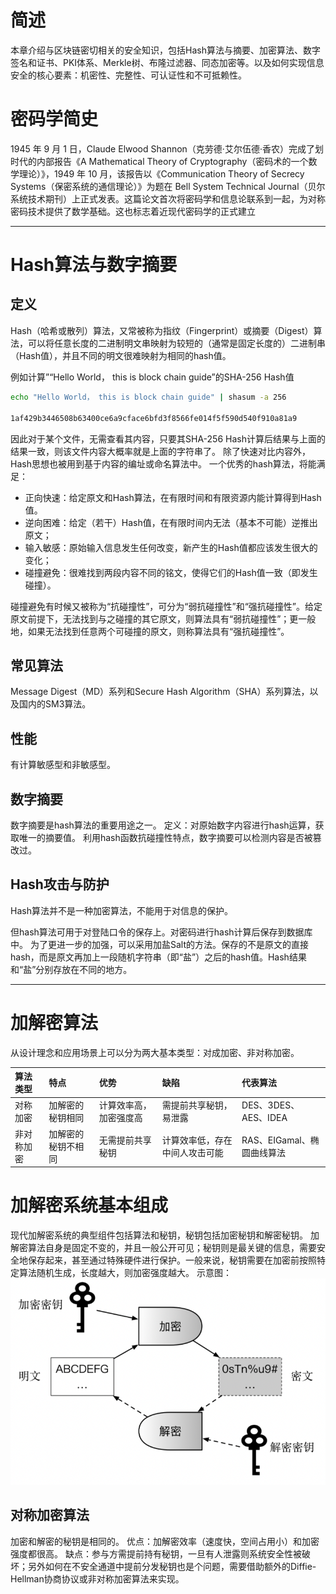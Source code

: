 # 简述
本章介绍与区块链密切相关的安全知识，包括Hash算法与摘要、加密算法、数字签名和证书、PKI体系、Merkle树、布隆过滤器、同态加密等。以及如何实现信息安全的核心要素：机密性、完整性、可认证性和不可抵赖性。

# 密码学简史
1945 年 9 月 1 日，Claude Elwood Shannon（克劳德·艾尔伍德·香农）完成了划时代的内部报告《A Mathematical Theory of Cryptography（密码术的一个数学理论）》，1949 年 10 月，该报告以《Communication Theory of Secrecy Systems（保密系统的通信理论）》为题在 Bell System Technical Journal（贝尔系统技术期刊）上正式发表。这篇论文首次将密码学和信息论联系到一起，为对称密码技术提供了数学基础。这也标志着近现代密码学的正式建立

---
# Hash算法与数字摘要
## 定义
Hash（哈希或散列）算法，又常被称为指纹（Fingerprint）或摘要（Digest）算法，可以将任意长度的二进制明文串映射为较短的（通常是固定长度的）二进制串（Hash值），并且不同的明文很难映射为相同的hash值。

例如计算”“Hello World， this is block chain guide”的SHA-256 Hash值
```bash
echo "Hello World， this is block chain guide" | shasum -a 256

1af429b3446508b63400ce6a9cface6bfd3f8566fe014f5f590d540f910a81a9
```

因此对于某个文件，无需查看其内容，只要其SHA-256 Hash计算后结果与上面的结果一致，则该文件内容大概率就是上面的字符串了。
除了快速对比内容外，Hash思想也被用到基于内容的编址或命名算法中。
一个优秀的hash算法，将能满足：
- 正向快速：给定原文和Hash算法，在有限时间和有限资源内能计算得到Hash值。
- 逆向困难：给定（若干）Hash值，在有限时间内无法（基本不可能）逆推出原文；
- 输入敏感：原始输入信息发生任何改变，新产生的Hash值都应该发生很大的变化；
- 碰撞避免：很难找到两段内容不同的铭文，使得它们的Hash值一致（即发生碰撞）。

碰撞避免有时候又被称为“抗碰撞性”，可分为“弱抗碰撞性”和“强抗碰撞性”。给定原文前提下，无法找到与之碰撞的其它原文，则算法具有“弱抗碰撞性”；更一般地，如果无法找到任意两个可碰撞的原文，则称算法具有“强抗碰撞性”。

## 常见算法
Message Digest（MD）系列和Secure Hash Algorithm（SHA）系列算法，以及国内的SM3算法。
## 性能
有计算敏感型和非敏感型。
## 数字摘要
数字摘要是hash算法的重要用途之一。
定义：对原始数字内容进行hash运算，获取唯一的摘要值。
利用hash函数抗碰撞性特点，数字摘要可以检测内容是否被篡改过。
## Hash攻击与防护
Hash算法并不是一种加密算法，不能用于对信息的保护。

但hash算法可用于对登陆口令的保存上。对密码进行hash计算后保存到数据库中。
为了更进一步的加强，可以采用加盐Salt的方法。保存的不是原文的直接hash，而是原文再加上一段随机字符串（即“盐”）之后的hash值。Hash结果和“盐”分别存放在不同的地方。

---
# 加解密算法
从设计理念和应用场景上可以分为两大基本类型：对成加密、非对称加密。

|算法类型|特点|优势|缺陷|代表算法|
|:-|:-|:-|:-|:-|
|对称加密|加解密的秘钥相同|计算效率高，加密强度高|需提前共享秘钥，易泄露|DES、3DES、AES、IDEA|
|非对称加密|加解密的秘钥不相同|无需提前共享秘钥|计算效率低，存在中间人攻击可能|RAS、EIGamal、椭圆曲线算法|

# 加解密系统基本组成

现代加解密系统的典型组件包括算法和秘钥，秘钥包括加密秘钥和解密秘钥。
加解密算法自身是固定不变的，并且一般公开可见；秘钥则是最关键的信息，需要安全地保存起来，甚至通过特殊硬件进行保护。一般来说，秘钥需要在加密前按照特定算法随机生成，长度越大，则加密强度越大。
示意图：
![加解密示意](../img/加解密示意.png)

## 对称加密算法
加密和解密的秘钥是相同的。
优点：加解密效率（速度快，空间占用小）和加密强度都很高。
缺点：参与方需提前持有秘钥，一旦有人泄露则系统安全性被破坏；另外如何在不安全通道中提前分发秘钥也是个问题，需要借助额外的Diffie-Hellman协商协议或非对称加密算法来实现。



